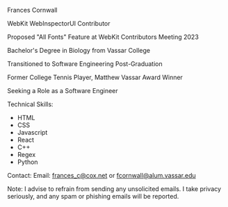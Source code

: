 Frances Cornwall

WebKit WebInspectorUI Contributor

Proposed "All Fonts" Feature at WebKit Contributors Meeting 2023

Bachelor's Degree in Biology from Vassar College

Transitioned to Software Engineering Post-Graduation

Former College Tennis Player, Matthew Vassar Award Winner

Seeking a Role as a Software Engineer

Technical Skills:

- HTML
- CSS
- Javascript
- React
- C++
- Regex
- Python

Contact: Email: frances_c@cox.net or fcornwall@alum.vassar.edu

Note: I advise to refrain from sending any unsolicited emails. I take privacy seriously, and any spam or phishing emails will be reported.
